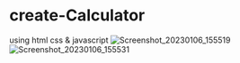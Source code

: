 # create-Calculator
using html css &amp; javascript
![Screenshot_20230106_155519](https://user-images.githubusercontent.com/112416765/210994290-aee704fc-a58f-43d3-99ee-5fa40336d4c7.png)
![Screenshot_20230106_155531](https://user-images.githubusercontent.com/112416765/210994390-4404e6ab-eafe-4951-8a71-6cf969e8f5ed.png)
